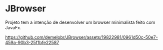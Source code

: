 # JBrowser
Projeto tem a intenção de desenvolver um browser minimalista feito com JavaFx.

https://github.com/demelobr/JBrowser/assets/19822981/0961d50c-50e7-459a-90b3-25f1bfe22587